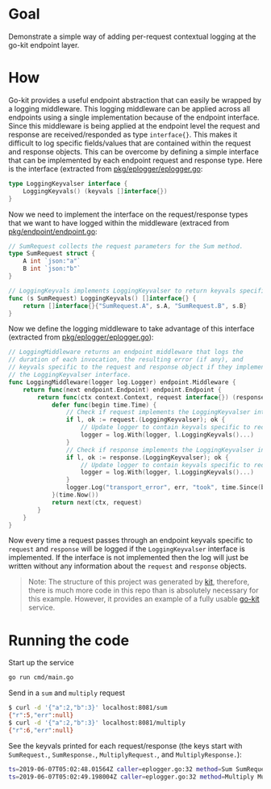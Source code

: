 # Goal

Demonstrate a simple way of adding per-request contextual logging at the go-kit 
endpoint layer. 

# How

Go-kit provides a useful endpoint abstraction that can easily be wrapped by a logging middleware.
This logging middleware can be applied across all endpoints using a single implementation because of the endpoint
interface. Since this middleware is being applied at the endpoint level the request and response are received/responded
as type `interface{}`. This makes it difficult to log specific fields/values that are contained within the request
and response objects. This can be overcome by defining a simple interface that can be implemented by each endpoint 
request and response type. Here is the interface (extracted from [pkg/eplogger/eplogger.go](pkg/eplogger/eplogger.go):

```go
type LoggingKeyvalser interface {
	LoggingKeyvals() (keyvals []interface{})
}
```

Now we need to implement the interface on the request/response types that we want to have logged within the 
middleware (extraced from [pkg/endpoint/endpoint.go](pkg/endpoint/endpoint.go):

```go
// SumRequest collects the request parameters for the Sum method.
type SumRequest struct {
	A int `json:"a"`
	B int `json:"b"`
}

// LoggingKeyvals implements LoggingKeyvalser to return keyvals specific to SumRequest for logging
func (s SumRequest) LoggingKeyvals() []interface{} {
	return []interface{}{"SumRequest.A", s.A, "SumRequest.B", s.B}
}
```

Now we define the logging middleware to take advantage of this 
interface (extracted from [pkg/eplogger/eplogger.go](pkg/eplogger/eplogger.go)):

```go
// LoggingMiddleware returns an endpoint middleware that logs the
// duration of each invocation, the resulting error (if any), and
// keyvals specific to the request and response object if they implement
// the LoggingKeyvalser interface.
func LoggingMiddleware(logger log.Logger) endpoint.Middleware {
	return func(next endpoint.Endpoint) endpoint.Endpoint {
		return func(ctx context.Context, request interface{}) (response interface{}, err error) {
			defer func(begin time.Time) {
				// Check if request implements the LoggingKeyvalser interface
				if l, ok := request.(LoggingKeyvalser); ok {
					// Update logger to contain keyvals specific to request
					logger = log.With(logger, l.LoggingKeyvals()...)
				}
				// Check if response implements the LoggingKeyvalser interface
				if l, ok := response.(LoggingKeyvalser); ok {
					// Update logger to contain keyvals specific to request
					logger = log.With(logger, l.LoggingKeyvals()...)
				}
				logger.Log("transport_error", err, "took", time.Since(begin))
			}(time.Now())
			return next(ctx, request)
		}
	}
}
```

Now every time a request passes through an endpoint keyvals specific to `request` and `response` will be logged
if the `LoggingKeyvalser` interface is implemented. If the interface is not implemented then the log will just be
written without any information about the `request` and `response` objects.

> Note: The structure of this project was generated by [kit](https://github.com/kujtimiihoxha/kit), therefore, there is 
much more code in this repo than is absolutely necessary for this example. However, it provides an example of a fully 
usable [go-kit](https://github.com/go-kit/kit) service.

# Running the code

Start up the service

```bash
go run cmd/main.go 
```

Send in a `sum` and `multiply` request

```bash
$ curl -d '{"a":2,"b":3}' localhost:8081/sum
{"r":5,"err":null}
$ curl -d '{"a":2,"b":3}' localhost:8081/multiply
{"r":6,"err":null}

```

See the keyvals printed for each request/response (the keys start with `SumRequest.`, `SumResponse.`, `MultiplyRequest.`, and `MultiplyResponse.`):

```bash
ts=2019-06-07T05:02:48.01564Z caller=eplogger.go:32 method=Sum SumRequest.A=2 SumRequest.B=3 SumResponse.R=5 SumResponse.Err=null transport_error=null took=13.38µs
ts=2019-06-07T05:02:49.198004Z caller=eplogger.go:32 method=Multiply MultiplyRequest.A=2 MultiplyRequest.B=3 MultiplyResponse.R=6 MultiplyResponse.Err=null transport_error=null took=24.711µsv
```
